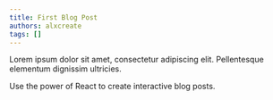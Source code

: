 ```yaml
---
title: First Blog Post
authors: alxcreate
tags: []
---
```


Lorem ipsum dolor sit amet, consectetur adipiscing elit. Pellentesque elementum dignissim ultricies.

<!--truncate-->

Use the power of React to create interactive blog posts.
